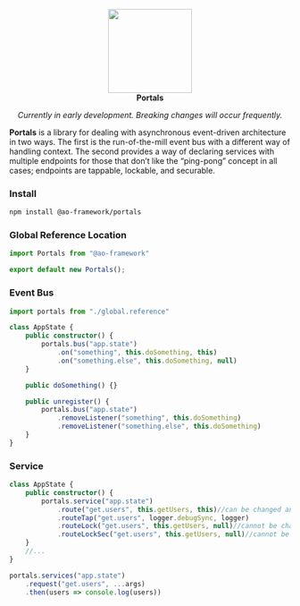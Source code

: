 <p align="center">
<img width="150" src="https://ao-framework.github.io/website/ao.logo.svg"><br>
<b>Portals</b>
</p>

<p align="center"><em>Currently in early development. Breaking changes will occur frequently.</em></p>

**Portals** is a library for dealing with asynchronous event-driven architecture in two ways. The first is the run-of-the-mill event bus with a different way of handling context. The second provides a way of declaring services with multiple endpoints for those that don’t like the “ping-pong” concept in all cases; endpoints are tappable, lockable, and securable.

### Install
```bash
npm install @ao-framework/portals
```

### Global Reference Location
```ts
import Portals from "@ao-framework"

export default new Portals();
```

### Event Bus
```ts
import portals from "./global.reference"

class AppState {
    public constructor() {
        portals.bus("app.state")
            .on("something", this.doSomething, this)
            .on("something.else", this.doSomething, null)
    }

    public doSomething() {}

    public unregister() {
        portals.bus("app.state")
            .removeListener("something", this.doSomething)
            .removeListener("something.else", this.doSomething)
    }
}
```
### Service
```ts
class AppState {
    public constructor() {
        portals.service("app.state")
            .route("get.users", this.getUsers, this)//can be changed and tapped
            .routeTap("get.users", logger.debugSync, logger)
            .routeLock("get.users", this.getUsers, null)//cannot be changed
            .routeLockSec("get.users", this.getUsers, null)//cannot be tapped
    }
    //...
}

portals.services("app.state")
    .request("get.users", ...args)
    .then(users => console.log(users))
```
